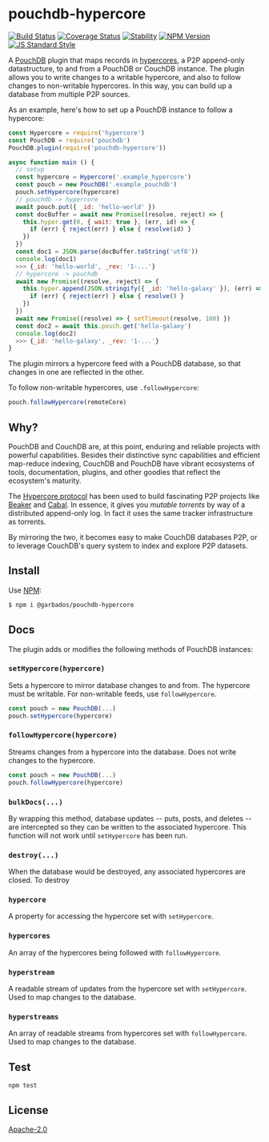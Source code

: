 # pouchdb-hypercore

[![Build Status](https://img.shields.io/travis/garbados/hypercore/master.svg?style=flat-square)](https://travis-ci.org/garbados/hypercore)
[![Coverage Status](https://img.shields.io/coveralls/github/garbados/hypercore/master.svg?style=flat-square)](https://coveralls.io/github/garbados/hypercore?branch=master)
[![Stability](https://img.shields.io/badge/stability-experimental-orange.svg?style=flat-square)](https://nodejs.org/api/documentation.html#documentation_stability_index)
[![NPM Version](https://img.shields.io/npm/v/hypercore.svg?style=flat-square)](https://www.npmjs.com/package/hypercore)
[![JS Standard Style](https://img.shields.io/badge/code%20style-standard-brightgreen.svg?style=flat-square)](https://github.com/feross/standard)

A [PouchDB](https://pouchdb.com/) plugin that maps records in [hypercores](https://github.com/hypercore-protocol/hypercore), a P2P append-only datastructure, to and from a PouchDB or CouchDB instance. The plugin allows you to write changes to a writable hypercore, and also to follow changes to non-writable hypercores. In this way, you can build up a database from multiple P2P sources.

As an example, here's how to set up a PouchDB instance to follow a hypercore:

```javascript
const Hypercore = require('hypercore')
const PouchDB = require('pouchdb')
PouchDB.plugin(require('pouchdb-hypercore'))

async function main () {
  // setup
  const hypercore = Hypercore('.example_hypercore')
  const pouch = new PouchDB('.example_pouchdb')
  pouch.setHypercore(hypercore)
  // pouchdb -> hypercore
  await pouch.put({ _id: 'hello-world' })
  const docBuffer = await new Promise((resolve, reject) => {
    this.hyper.get(0, { wait: true }, (err, id) => {
      if (err) { reject(err) } else { resolve(id) }
    })
  })
  const doc1 = JSON.parse(docBuffer.toString('utf8'))
  console.log(doc1)
  >>> {_id: 'hello-world', _rev: '1-...'}
  // hypercore -> pouchdb
  await new Promise((resolve, reject) => {
    this.hyper.append(JSON.stringify({ _id: 'hello-galaxy' }), (err) => {
      if (err) { reject(err) } else { resolve() }
    })
  })
  await new Promise((resolve) => { setTimeout(resolve, 100) })
  const doc2 = await this.pouch.get('hello-galaxy')
  console.log(doc2)
  >>> {_id: 'hello-galaxy', _rev: '1-...'}
}
```

The plugin mirrors a hypercore feed with a PouchDB database, so that changes in one are reflected in the other.

To follow non-writable hypercores, use `.followHypercore`:

```javascript
pouch.followHypercore(remoteCore)
```

## Why?

PouchDB and CouchDB are, at this point, enduring and reliable projects with powerful capabilities. Besides their distinctive sync capabilities and efficient map-reduce indexing, CouchDB and PouchDB have vibrant ecosystems of tools, documentation, plugins, and other goodies that reflect the ecosystem's maturity.

The [Hypercore protocol](https://hypercore-protocol.org/) has been used to build fascinating P2P projects like [Beaker](https://beakerbrowser.com/) and [Cabal](https://cabal.chat/). In essence, it gives you *mutable torrents* by way of a distributed append-only log. In fact it uses the same tracker infrastructure as torrents.

By mirroring the two, it becomes easy to make CouchDB databases P2P, or to leverage CouchDB's query system to index and explore P2P datasets.

## Install

Use [NPM](https://www.npmjs.com/):

```bash
$ npm i @garbados/pouchdb-hypercore
```

## Docs

The plugin adds or modifies the following methods of PouchDB instances:

### `setHypercore(hypercore)`

Sets a hypercore to mirror database changes to and from. The hypercore must be writable. For non-writable feeds, use `followHypercore`.

```javascript
const pouch = new PouchDB(...)
pouch.setHypercore(hypercore)
```

### `followHypercore(hypercore)`

Streams changes from a hypercore into the database. Does not write changes to the hypercore.

```javascript
const pouch = new PouchDB(...)
pouch.followHypercore(hypercore)
```

### `bulkDocs(...)`

By wrapping this method, database updates -- puts, posts, and deletes -- are intercepted so they can be written to the associated hypercore. This function will not work until `setHypercore` has been run.

### `destroy(...)`

When the database would be destroyed, any associated hypercores are closed. To destroy

### `hypercore`

A property for accessing the hypercore set with `setHypercore`.

### `hypercores`

An array of the hypercores being followed with `followHypercore`.

### `hyperstream`

A readable stream of updates from the hypercore set with `setHypercore`. Used to map changes to the database.

### `hyperstreams`

An array of readable streams from hypercores set with `followHypercore`. Used to map changes to the database.

## Test

`npm test`

## License

[Apache-2.0](https://www.apache.org/licenses/LICENSE-2.0)
